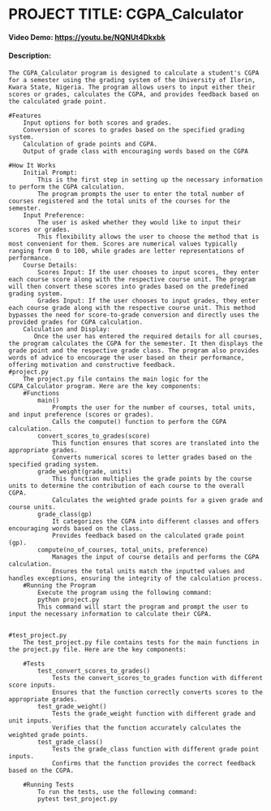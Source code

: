 # PROJECT TITLE: CGPA_Calculator

#### Video Demo: <https://youtu.be/NQNUt4Dkxbk>

#### Description:
    The CGPA_Calculator program is designed to calculate a student's CGPA for a semester using the grading system of the University of Ilorin, Kwara State, Nigeria. The program allows users to input either their scores or grades, calculates the CGPA, and provides feedback based on the calculated grade point.

    #Features
        Input options for both scores and grades.
        Conversion of scores to grades based on the specified grading system.
        Calculation of grade points and CGPA.
        Output of grade class with encouraging words based on the CGPA

    #How It Works
        Initial Prompt:
            This is the first step in setting up the necessary information to perform the CGPA calculation.
            The program prompts the user to enter the total number of courses registered and the total units of the courses for the semester.
        Input Preference:
            The user is asked whether they would like to input their scores or grades.
            This flexibility allows the user to choose the method that is most convenient for them. Scores are numerical values typically ranging from 0 to 100, while grades are letter representations of performance.
        Course Details:
            Scores Input: If the user chooses to input scores, they enter each course score along with the respective course unit. The program will then convert these scores into grades based on the predefined grading system.
            Grades Input: If the user chooses to input grades, they enter each course grade along with the respective course unit. This method bypasses the need for score-to-grade conversion and directly uses the provided grades for CGPA calculation.
        Calculation and Display:
           Once the user has entered the required details for all courses, the program calculates the CGPA for the semester. It then displays the grade point and the respective grade class. The program also provides words of advice to encourage the user based on their performance, offering motivation and constructive feedback.
    #project.py
        The project.py file contains the main logic for the CGPA_Calculator program. Here are the key components:
        #Functions
            main()
                Prompts the user for the number of courses, total units, and input preference (scores or grades).
                Calls the compute() function to perform the CGPA calculation.
            convert_scores_to_grades(score)
                This function ensures that scores are translated into the appropriate grades.
                Converts numerical scores to letter grades based on the specified grading system.
            grade_weight(grade, units)
                This function multiplies the grade points by the course units to determine the contribution of each course to the overall CGPA.
                Calculates the weighted grade points for a given grade and course units.
            grade_class(gp)
                It categorizes the CGPA into different classes and offers encouraging words based on the class.
                Provides feedback based on the calculated grade point (gp).
            compute(no_of_courses, total_units, preference)
                Manages the input of course details and performs the CGPA calculation.
                Ensures the total units match the inputted values and handles exceptions, ensuring the integrity of the calculation process.
        #Running the Program
            Execute the program using the following command:
            python project.py
            This command will start the program and prompt the user to input the necessary information to calculate their CGPA.


    #test_project.py
        The test_project.py file contains tests for the main functions in the project.py file. Here are the key components:

        #Tests
            test_convert_scores_to_grades()
                Tests the convert_scores_to_grades function with different score inputs.
                Ensures that the function correctly converts scores to the appropriate grades.
            test_grade_weight()
                Tests the grade_weight function with different grade and unit inputs.
                Verifies that the function accurately calculates the weighted grade points.
            test_grade_class()
                Tests the grade_class function with different grade point inputs.
                Confirms that the function provides the correct feedback based on the CGPA.

        #Running Tests
            To run the tests, use the following command:
            pytest test_project.py

